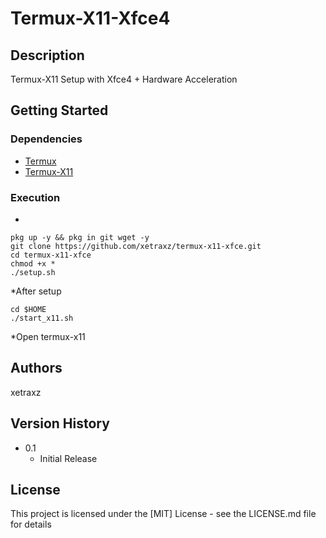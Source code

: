 # Termux-X11-Xfce4


## Description

Termux-X11 Setup with Xfce4 + Hardware Acceleration

## Getting Started

### Dependencies

* [Termux](https://github.com/termux/termux-app#readme)
* [Termux-X11](https://github.com/termux/termux-x11#readme)

### Execution

*
```
pkg up -y && pkg in git wget -y
git clone https://github.com/xetraxz/termux-x11-xfce.git
cd termux-x11-xfce
chmod +x *
./setup.sh
```
*After setup
```
cd $HOME
./start_x11.sh
```
*Open termux-x11

## Authors
xetraxz

## Version History

* 0.1
    * Initial Release

## License

This project is licensed under the [MIT] License - see the LICENSE.md file for details
